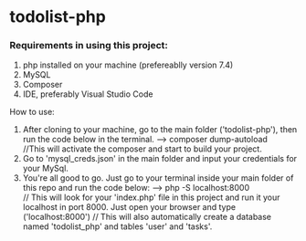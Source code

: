 # todolist-php

### Requirements in using this project:
1. php installed on your machine (prefereablly version 7.4)
2. MySQL
3. Composer
4. IDE, preferably Visual Studio Code

How to use:
1. After cloning to your machine, go to the main folder ('todolist-php'), then run the code below in the terminal.
--> composer dump-autoload   
//This will activate the composer and start to build your project.
2. Go to 'mysql_creds.json' in the main folder and input your credentials for your MySql.
3. You're all good to go. Just go to your terminal inside your main folder of this repo and run the code below:
--> php -S localhost:8000  
// This will look for your 'index.php' file in this project and run it your localhost in port 8000. Just open your browser and type ('localhost:8000') 
// This will also automatically create a database named 'todolist_php' and tables 'user' and 'tasks'.
